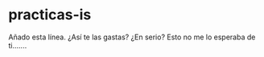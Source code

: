 practicas-is
============

Añado esta línea.
¿Así te las gastas? ¿En serio?
Esto no me lo esperaba de ti.......
